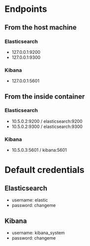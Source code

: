 # Endpoints
## From the host machine
### Elasticsearch
- 127.0.0.1:9200
- 127.0.0.1:9300

### Kibana
- 127.0.0.1:5601

## From the inside container
### Elasticsearch
- 10.5.0.2:9200 / elasticsearch:9200
- 10.5.0.2:9300 / elasticsearch:9300

### Kibana
- 10.5.0.3:5601 / kibana:5601

# Default credentials
## Elasticsearch
- username: elastic
- password: changeme

## Kibana
- username: kibana_system
- password: changeme
